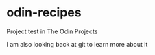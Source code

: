 # odin-recipes
Project test in The Odin Projects

I am also looking back at git to learn more about it